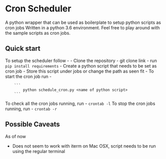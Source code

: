 # Cron Scheduler

A python wrapper that can be used as boilerplate to setup python scripts as cron jobs
Written in a python 3.6 environment.
Feel free to play around with the sample scripts as cron jobs.

## Quick start

To setup the scheduler follow - 
    - Clone the repository - git clone link
    - run ``` pip install requirements ```
    - Create a python script that needs to be set as cron job
    - Store this script under jobs or change the path as seen fit
    - To start the cron job run - 
            
        ```
            python schedule_cron.py <name of python script>
        ``` 
        
To check all the cron jobs running, run -
        ```
            crontab -l
        ```
To stop the cron jobs running, run -
        ```
            crontab -r
        ```

## Possible Caveats
As of now 
   - Does not seem to work with iterm on Mac OSX, script needs to be run using the regular terminal
   

